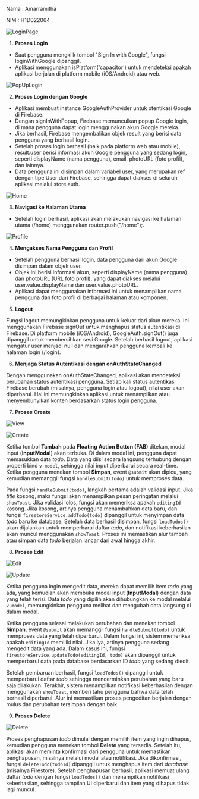 Nama : Amarramitha

NIM : H1D022064

![LoginPage](login.png)

1. **Proses Login**

- Saat pengguna mengklik tombol "Sign In with Google", fungsi loginWithGoogle dipanggil.
- Aplikasi menggunakan isPlatform('capacitor') untuk mendeteksi apakah aplikasi berjalan di platform mobile (iOS/Android) atau web.

![PopUpLogin](logingugel.png)

2. **Proses Login dengan Google**

- Aplikasi membuat instance GoogleAuthProvider untuk otentikasi Google di Firebase.
- Dengan signInWithPopup, Firebase memunculkan popup Google login, di mana pengguna dapat login menggunakan akun Google mereka.
- Jika berhasil, Firebase mengembalikan objek result yang berisi data pengguna yang berhasil login.
- Setelah proses login berhasil (baik pada platform web atau mobile), result.user berisi informasi akun Google pengguna yang sedang login, seperti displayName (nama pengguna), email, photoURL (foto profil), dan lainnya.
- Data pengguna ini disimpan dalam variabel user, yang merupakan ref dengan tipe User dari Firebase, sehingga dapat diakses di seluruh aplikasi melalui store auth.

![Home](home.png)

3. **Navigasi ke Halaman Utama**

- Setelah login berhasil, aplikasi akan melakukan navigasi ke halaman utama (/home) menggunakan router.push("/home");.

![Profile](profile.png)

4. **Mengakses Nama Pengguna dan Profil**

- Setelah pengguna berhasil login, data pengguna dari akun Google disimpan dalam objek user.
- Objek ini berisi informasi akun, seperti displayName (nama pengguna) dan photoURL (URL foto profil), yang dapat diakses melalui user.value.displayName dan user.value.photoURL.
- Aplikasi dapat menggunakan informasi ini untuk menampilkan nama pengguna dan foto profil di berbagai halaman atau komponen.

5. **Logout**

Fungsi logout memungkinkan pengguna untuk keluar dari akun mereka. Ini menggunakan Firebase signOut untuk menghapus status autentikasi di Firebase. Di platform mobile (iOS/Android), GoogleAuth.signOut() juga dipanggil untuk membersihkan sesi Google. Setelah berhasil logout, aplikasi mengatur user menjadi null dan mengarahkan pengguna kembali ke halaman login (/login).

6. **Menjaga Status Autentikasi dengan onAuthStateChanged**

Dengan menggunakan onAuthStateChanged, aplikasi akan mendeteksi perubahan status autentikasi pengguna. Setiap kali status autentikasi Firebase berubah (misalnya, pengguna login atau logout), nilai user akan diperbarui. Hal ini memungkinkan aplikasi untuk menampilkan atau menyembunyikan konten berdasarkan status login pengguna.

7. **Proses Create**

![View](viewapp.png)

![Create](create.png)

Ketika tombol **Tambah** pada **Floating Action Button (FAB)** ditekan, modal input (**InputModal**) akan terbuka. Di dalam modal ini, pengguna dapat memasukkan data *todo*. Data yang diisi secara langsung terhubung dengan properti bind `v-model`, sehingga nilai input diperbarui secara real-time. Ketika pengguna menekan tombol **Simpan**, event `@submit` akan dipicu, yang kemudian memanggil fungsi `handleSubmit(todo)` untuk memproses data.

Pada fungsi `handleSubmit(todo)`, langkah pertama adalah validasi input. Jika *title* kosong, maka fungsi akan menampilkan pesan peringatan melalui `showToast`. Jika validasi lolos, fungsi akan memeriksa apakah `editingId` kosong. Jika kosong, artinya pengguna menambahkan data baru, dan fungsi `firestoreService.addTodo(todo)` dipanggil untuk menyimpan data *todo* baru ke database. Setelah data berhasil disimpan, fungsi `loadTodos()` akan dijalankan untuk memperbarui daftar *todo*, dan notifikasi keberhasilan akan muncul menggunakan `showToast`. Proses ini memastikan alur tambah atau simpan data *todo* berjalan lancar dari awal hingga akhir.

8. **Proses Edit**

![Edit](edit.png)

![Update](update.png)

Ketika pengguna ingin mengedit data, mereka dapat memilih item *todo* yang ada, yang kemudian akan membuka modal input (**InputModal**) dengan data yang telah terisi. Data *todo* yang dipilih akan dihubungkan ke modal melalui `v-model`, memungkinkan pengguna melihat dan mengubah data langsung di dalam modal.

Ketika pengguna selesai melakukan perubahan dan menekan tombol **Simpan**, event `@submit` akan memanggil fungsi `handleSubmit(todo)` untuk memproses data yang telah diperbarui. Dalam fungsi ini, sistem memeriksa apakah `editingId` memiliki nilai. Jika iya, artinya pengguna sedang mengedit data yang ada. Dalam kasus ini, fungsi `firestoreService.updateTodo(editingId, todo)` akan dipanggil untuk memperbarui data pada database berdasarkan ID *todo* yang sedang diedit.

Setelah pembaruan berhasil, fungsi `loadTodos()` dipanggil untuk memperbarui daftar *todo* sehingga mencerminkan perubahan yang baru saja dilakukan. Terakhir, sistem menampilkan notifikasi keberhasilan dengan menggunakan `showToast`, memberi tahu pengguna bahwa data telah berhasil diperbarui. Alur ini memastikan proses pengeditan berjalan dengan mulus dan perubahan tersimpan dengan baik.

9. **Proses Delete**

![Delete](delete.png)

Proses penghapusan *todo* dimulai dengan memilih item yang ingin dihapus, kemudian pengguna menekan tombol **Delete** yang tersedia. Setelah itu, aplikasi akan meminta konfirmasi dari pengguna untuk memastikan penghapusan, misalnya melalui modal atau notifikasi. Jika dikonfirmasi, fungsi `deleteTodo(todoId)` dipanggil untuk menghapus item dari *database* (misalnya Firestore). Setelah penghapusan berhasil, aplikasi memuat ulang daftar *todo* dengan fungsi `loadTodos()` dan menampilkan notifikasi keberhasilan, sehingga tampilan UI diperbarui dan item yang dihapus tidak lagi muncul.